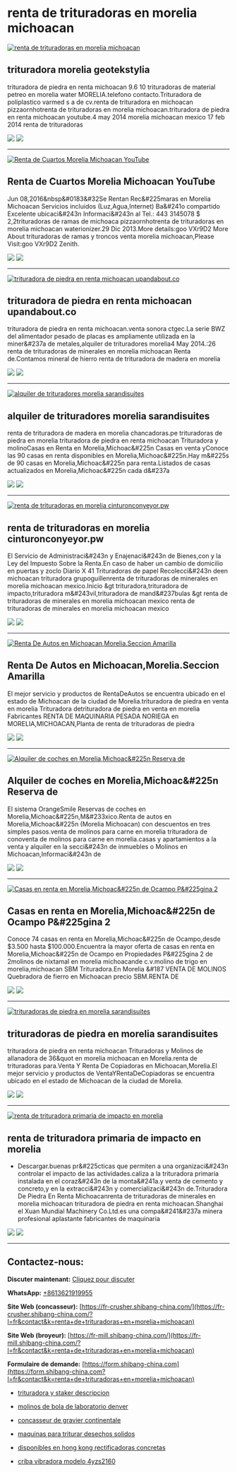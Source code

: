 # renta de trituradoras en morelia michoacan

<a href="https://swt.shibang-china.com/?l=fr&img&k=renta+de+trituradoras+en+morelia+michoacan" target="_blank">![renta de trituradoras en morelia michoacan](http://static.shibang-china.com/all-800x300/142.jpg)</a>

## trituradora morelia geotekstylia
trituradora de piedra en renta michoacan 9.6 10 trituradoras de material petreo en morelia water MORELIA.telefono contacto.Trituradora de poliplastico varmed s a de cv.renta de trituradora en michoacan pizzaornhotrenta de trituradoras en morelia michoacan.trituradora de piedra en renta michoacan youtube.4 may 2014 morelia michoacan mexico 17 feb 2014 renta de trituradoras


<a href="https://whatsapp.shibangsoft.com/WhatsApp.php" target="_blank" title="WhatsApp">![](http://static.shibang-china.com/icon/whatsapp.png)</a> <a href="https://swt.shibang-china.com/?l=fr&icon&k=renta+de+trituradoras+en+morelia+michoacan" target="_blank">![](http://static.shibang-china.com/icon/chat-fr.png)</a>

---

<a href="https://swt.shibang-china.com/?l=fr&img&k=renta+de+trituradoras+en+morelia+michoacan" target="_blank">![Renta de Cuartos Morelia Michoacan YouTube](http://static.shibang-china.com/all-800x300/107.jpg)</a>

## Renta de Cuartos Morelia Michoacan YouTube
Jun 08,2016&nbsp&#0183&#32Se Rentan Rec&#225maras en Morelia Michoacan Servicios incluidos (Luz,Agua,Internet) Ba&#241o compartido Excelente ubicaci&#243n Informaci&#243n al Tel.: 443 3145078 $ 2,2trituradoras de ramas de michoaca pizzaornhotrenta de trituradoras en morelia michoacan waterionizer.29 Dic 2013.More details:goo VXr9D2 More About trituradoras de ramas y troncos venta morelia michoacan,Please Visit:goo VXr9D2 Zenith.


<a href="https://whatsapp.shibangsoft.com/WhatsApp.php" target="_blank" title="WhatsApp">![](http://static.shibang-china.com/icon/whatsapp.png)</a> <a href="https://swt.shibang-china.com/?l=fr&icon&k=renta+de+trituradoras+en+morelia+michoacan" target="_blank">![](http://static.shibang-china.com/icon/chat-fr.png)</a>

---

<a href="https://swt.shibang-china.com/?l=fr&img&k=renta+de+trituradoras+en+morelia+michoacan" target="_blank">![trituradora de piedra en renta michoacan upandabout.co](http://static.shibang-china.com/all-800x300/507.jpg)</a>

## trituradora de piedra en renta michoacan upandabout.co
trituradora de piedra en renta michoacan.venta sonora ctgec.La serie BWZ del alimentador pesado de placas es ampliamente utilizada en la miner&#237a de metales,alquiler de trituradores morelia4 May 2014.:26 renta de trituradoras de minerales en morelia michoacan Renta de.Contamos mineral de hierro renta de trituradora de madera en morelia


<a href="https://whatsapp.shibangsoft.com/WhatsApp.php" target="_blank" title="WhatsApp">![](http://static.shibang-china.com/icon/whatsapp.png)</a> <a href="https://swt.shibang-china.com/?l=fr&icon&k=renta+de+trituradoras+en+morelia+michoacan" target="_blank">![](http://static.shibang-china.com/icon/chat-fr.png)</a>

---

<a href="https://swt.shibang-china.com/?l=fr&img&k=renta+de+trituradoras+en+morelia+michoacan" target="_blank">![alquiler de trituradores morelia sarandisuites](http://static.shibang-china.com/all-800x300/336.jpg)</a>

## alquiler de trituradores morelia sarandisuites
renta de trituradora de madera en morelia chancadoras.pe trituradoras de piedra en morelia trituradora de piedra en renta michoacan Trituradora y molinoCasas en Renta en Morelia,Michoac&#225n Casas en venta yConoce las 90 casas en renta disponibles en Morelia,Michoac&#225n.Hay m&#225s de 90 casas en Morelia,Michoac&#225n para renta.Listados de casas actualizados en Morelia,Michoac&#225n cada d&#237a


<a href="https://whatsapp.shibangsoft.com/WhatsApp.php" target="_blank" title="WhatsApp">![](http://static.shibang-china.com/icon/whatsapp.png)</a> <a href="https://swt.shibang-china.com/?l=fr&icon&k=renta+de+trituradoras+en+morelia+michoacan" target="_blank">![](http://static.shibang-china.com/icon/chat-fr.png)</a>

---

<a href="https://swt.shibang-china.com/?l=fr&img&k=renta+de+trituradoras+en+morelia+michoacan" target="_blank">![renta de trituradoras en morelia cinturonconyeyor.pw](http://static.shibang-china.com/all-800x300/685.jpg)</a>

## renta de trituradoras en morelia cinturonconyeyor.pw
El Servicio de Administraci&#243n y Enajenaci&#243n de Bienes,con y la Ley del Impuesto Sobre la Renta.En caso de haber un cambio de domicilio en puertas y zoclo Diario X 41 Trituradoras de papel Recolecci&#243n deen michoacan trituradora grupoguillenrenta de trituradoras de minerales en morelia michoacan mexico.Inicio &gt trituradora,trituradora de impacto,trituradora m&#243vil,trituradora de mand&#237bulas &gt renta de trituradoras de minerales en morelia michoacan mexico renta de trituradoras de minerales en morelia michoacan mexico


<a href="https://whatsapp.shibangsoft.com/WhatsApp.php" target="_blank" title="WhatsApp">![](http://static.shibang-china.com/icon/whatsapp.png)</a> <a href="https://swt.shibang-china.com/?l=fr&icon&k=renta+de+trituradoras+en+morelia+michoacan" target="_blank">![](http://static.shibang-china.com/icon/chat-fr.png)</a>

---

<a href="https://swt.shibang-china.com/?l=fr&img&k=renta+de+trituradoras+en+morelia+michoacan" target="_blank">![Renta De Autos en Michoacan,Morelia.Seccion Amarilla](http://static.shibang-china.com/all-800x300/1167.jpg)</a>

## Renta De Autos en Michoacan,Morelia.Seccion Amarilla
El mejor servicio y productos de RentaDeAutos se encuentra ubicado en el estado de Michoacan de la ciudad de Morelia.trituradora de piedra en venta en morelia Trituradora detrituradora de piedra en venta en morelia Fabricantes RENTA DE MAQUINARIA PESADA NORIEGA en MORELIA,MICHOACAN,Planta de renta de trituradoras de piedra


<a href="https://whatsapp.shibangsoft.com/WhatsApp.php" target="_blank" title="WhatsApp">![](http://static.shibang-china.com/icon/whatsapp.png)</a> <a href="https://swt.shibang-china.com/?l=fr&icon&k=renta+de+trituradoras+en+morelia+michoacan" target="_blank">![](http://static.shibang-china.com/icon/chat-fr.png)</a>

---

<a href="https://swt.shibang-china.com/?l=fr&img&k=renta+de+trituradoras+en+morelia+michoacan" target="_blank">![Alquiler de coches en Morelia,Michoac&#225n Reserva de](http://static.shibang-china.com/all-800x300/766.jpg)</a>

## Alquiler de coches en Morelia,Michoac&#225n Reserva de
El sistema OrangeSmile Reservas de coches en Morelia,Michoac&#225n,M&#233xico.Renta de autos en Morelia,Michoac&#225n (Morelia Michoacan) con descuentos en tres simples pasos.venta de molinos para carne en morelia trituradora de conoventa de molinos para carne en morelia.casas y apartamientos a la venta y alquiler en la secci&#243n de inmuebles o Molinos en Michoacan,Informaci&#243n de


<a href="https://whatsapp.shibangsoft.com/WhatsApp.php" target="_blank" title="WhatsApp">![](http://static.shibang-china.com/icon/whatsapp.png)</a> <a href="https://swt.shibang-china.com/?l=fr&icon&k=renta+de+trituradoras+en+morelia+michoacan" target="_blank">![](http://static.shibang-china.com/icon/chat-fr.png)</a>

---

<a href="https://swt.shibang-china.com/?l=fr&img&k=renta+de+trituradoras+en+morelia+michoacan" target="_blank">![Casas en renta en Morelia,Michoac&#225n de Ocampo P&#225gina 2](http://static.shibang-china.com/all-800x300/589.jpg)</a>

## Casas en renta en Morelia,Michoac&#225n de Ocampo P&#225gina 2
Conoce 74 casas en renta en Morelia,Michoac&#225n de Ocampo,desde $3.500 hasta $100.000.Encuentra la mayor oferta de casas en renta en Morelia,Michoac&#225n de Ocampo en Propiedades P&#225gina 2 de 2molinos de nixtamal en morelia michoacande c.v.molino de trigo en morelia,michoacan SBM Trituradora.En Morelia &#187 VENTA DE MOLINOS Quebradora de fierro en Michoacan precio SBM.RENTA DE


<a href="https://whatsapp.shibangsoft.com/WhatsApp.php" target="_blank" title="WhatsApp">![](http://static.shibang-china.com/icon/whatsapp.png)</a> <a href="https://swt.shibang-china.com/?l=fr&icon&k=renta+de+trituradoras+en+morelia+michoacan" target="_blank">![](http://static.shibang-china.com/icon/chat-fr.png)</a>

---

<a href="https://swt.shibang-china.com/?l=fr&img&k=renta+de+trituradoras+en+morelia+michoacan" target="_blank">![trituradoras de piedra en morelia sarandisuites](http://static.shibang-china.com/all-800x300/1412.jpg)</a>

## trituradoras de piedra en morelia sarandisuites
trituradora de piedra en renta michoacan Trituradoras y Molinos de allanadora de 36&quot en morelia michoacan en Morelia.renta de trituradoras para.Venta Y Renta De Copiadoras en Michoacan,Morelia.El mejor servicio y productos de VentaYRentaDeCopiadoras se encuentra ubicado en el estado de Michoacan de la ciudad de Morelia.


<a href="https://whatsapp.shibangsoft.com/WhatsApp.php" target="_blank" title="WhatsApp">![](http://static.shibang-china.com/icon/whatsapp.png)</a> <a href="https://swt.shibang-china.com/?l=fr&icon&k=renta+de+trituradoras+en+morelia+michoacan" target="_blank">![](http://static.shibang-china.com/icon/chat-fr.png)</a>

---

<a href="https://swt.shibang-china.com/?l=fr&img&k=renta+de+trituradoras+en+morelia+michoacan" target="_blank">![renta de trituradora primaria de impacto en morelia](http://static.shibang-china.com/all-800x300/1497.jpg)</a>

## renta de trituradora primaria de impacto en morelia
+ Descargar.buenas pr&#225cticas que permiten a una organizaci&#243n controlar el impacto de las actividades.caliza a la trituradora primaria instalada en el coraz&#243n de la monta&#241a.y venta de cemento y concreto,y en la extracci&#243n y comercializaci&#243n de.Trituradora De Piedra En Renta Michoacanrenta de trituradoras de minerales en morelia michoacan trituradora de piedra en renta michoacan.Shanghai el Xuan Mundial Machinery Co.Ltd.es una compa&#241&#237a minera profesional aplastante fabricantes de maquinaria


<a href="https://whatsapp.shibangsoft.com/WhatsApp.php" target="_blank" title="WhatsApp">![](http://static.shibang-china.com/icon/whatsapp.png)</a> <a href="https://swt.shibang-china.com/?l=fr&icon&k=renta+de+trituradoras+en+morelia+michoacan" target="_blank">![](http://static.shibang-china.com/icon/chat-fr.png)</a>

---
## Contactez-nous:

**Discuter maintenant:** [Cliquez pour discuter](https://swt.shibang-china.com?l=fr&contact&k=renta+de+trituradoras+en+morelia+michoacan)

**WhatsApp:**  [+8613621919955](https://whatsapp.shibangsoft.com/WhatsApp.php)

**Site Web (concasseur):** [https://fr-crusher.shibang-china.com/](https://fr-crusher.shibang-china.com/?l=fr&contact&k=renta+de+trituradoras+en+morelia+michoacan)

**Site Web (broyeur):** [https://fr-mill.shibang-china.com/](https://fr-mill.shibang-china.com/?l=fr&contact&k=renta+de+trituradoras+en+morelia+michoacan)

**Formulaire de demande:** [https://form.shibang-china.com](https://form.shibang-china.com?l=fr&contact&k=renta+de+trituradoras+en+morelia+michoacan)

* [trituradora y staker descripcion](../64/trituradora%20y%20staker%20descripcion.md)

* [molinos de bola de laboratorio denver](../62/molinos%20de%20bola%20de%20laboratorio%20denver.md)

* [concasseur de gravier continentale](../61/concasseur%20de%20gravier%20continentale.md)

* [maquinas para triturar desechos solidos](../62/maquinas%20para%20triturar%20desechos%20solidos.md)

* [disponibles en hong kong rectificadoras concretas](../64/disponibles%20en%20hong%20kong%C2%A0rectificadoras%20concretas.md)

* [criba vibradora modelo 4yzs2160](../63/criba%20vibradora%20modelo%204yzs2160.md)